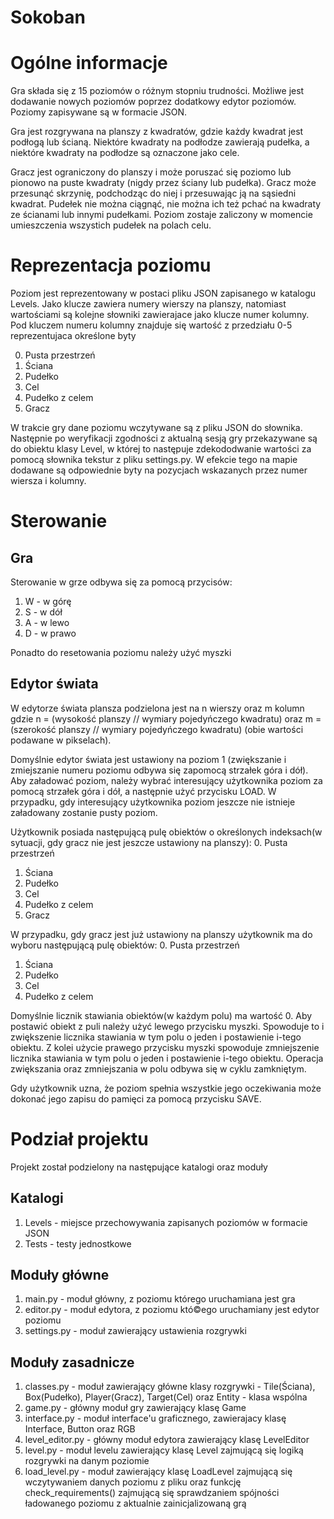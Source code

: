 # Sokoban
# Ogólne informacje
Gra składa się z 15 poziomów o różnym stopniu trudności. Możliwe jest dodawanie nowych poziomów poprzez dodatkowy edytor poziomów. Poziomy zapisywane są w formacie JSON.

Gra jest rozgrywana na planszy z kwadratów, gdzie każdy kwadrat jest podłogą lub ścianą. Niektóre kwadraty na podłodze zawierają pudełka, a niektóre kwadraty na podłodze są oznaczone jako cele.

Gracz jest ograniczony do planszy i może poruszać się poziomo lub pionowo na puste kwadraty (nigdy przez ściany lub pudełka). Gracz może przesunąć skrzynię, podchodząc do niej i przesuwając ją na sąsiedni kwadrat. Pudełek nie można ciągnąć, nie można ich też pchać na kwadraty ze ścianami lub innymi pudełkami. Poziom zostaje zaliczony w momencie umieszczenia wszystich pudełek na polach celu.

# Reprezentacja poziomu
Poziom jest reprezentowany w postaci pliku JSON zapisanego w katalogu Levels. Jako klucze zawiera numery wierszy na planszy, natomiast wartościami są kolejne słowniki zawierajace jako klucze numer kolumny. Pod kluczem numeru kolumny znajduje się wartość z przedziału 0-5
reprezentujaca określone byty

0. Pusta przestrzeń
1. Ściana
2. Pudełko
3. Cel
4. Pudełko z celem
5. Gracz

W trakcie gry dane poziomu wczytywane są z pliku JSON do słownika. Następnie po weryfikacji zgodności z aktualną sesją gry przekazywane są do obiektu klasy Level, w której to następuje zdekododwanie wartości za pomocą słownika tekstur z pliku settings.py. W efekcie tego na mapie dodawane są odpowiednie byty na pozycjach wskazanych przez numer wiersza i kolumny.

# Sterowanie
## Gra
Sterowanie w grze odbywa się za pomocą przycisów:
1. W - w górę
2. S - w dół
3. A - w lewo
4. D - w prawo

Ponadto do resetowania poziomu należy użyć myszki
## Edytor świata
W edytorze świata plansza podzielona jest na n wierszy oraz m kolumn gdzie n = (wysokość planszy // wymiary pojedyńczego kwadratu) oraz m = (szerokość planszy // wymiary pojedyńczego kwadratu) (obie wartości podawane w pikselach).

Domyślnie edytor świata jest ustawiony na poziom 1 (zwiększanie i zmiejszanie numeru poziomu odbywa się zapomocą strzałek góra i dół).
Aby załadować poziom, należy wybrać interesujący użytkownika poziom za pomocą strzałek góra i dół, a następnie użyć przycisku LOAD.
W przypadku, gdy interesujący użytkownika poziom jeszcze nie istnieje załadowany zostanie pusty poziom.

Użytkownik posiada następującą pulę obiektów o określonych indeksach(w sytuacji, gdy gracz nie jest jeszcze ustawiony na planszy):
0. Pusta przestrzeń
1. Ściana
2. Pudełko
3. Cel
4. Pudełko z celem
5. Gracz

W przypadku, gdy gracz jest już ustawiony na planszy użytkownik ma do wyboru następującą pulę obiektów:
0. Pusta przestrzeń
1. Ściana
2. Pudełko
3. Cel
4. Pudełko z celem

Domyślnie licznik stawiania obiektów(w każdym polu) ma wartość 0. Aby postawić obiekt z puli należy użyć lewego przycisku myszki. Spowoduje to i zwiększenie licznika stawiania w tym polu o jeden i postawienie i-tego obiektu. Z kolei użycie prawego przycisku myszki spowoduje zmniejszenie licznika stawiania w tym polu o jeden i postawienie i-tego obiektu. Operacja zwiększania oraz zmniejszania w polu odbywa się w cyklu zamkniętym.

Gdy użytkownik uzna, że poziom spełnia wszystkie jego oczekiwania może dokonać jego zapisu do pamięci za pomocą przycisku SAVE.
# Podział projektu
Projekt został podzielony na następujące katalogi oraz moduły
## Katalogi
1. Levels - miejsce przechowywania zapisanych poziomów w formacie JSON
2. Tests - testy jednostkowe
## Moduły główne
1. main.py - moduł główny, z poziomu którego uruchamiana jest gra
2. editor.py - moduł edytora, z poziomu któ©ego uruchamiany jest edytor poziomu
3. settings.py - moduł zawierający ustawienia rozgrywki
## Moduły zasadnicze
1. classes.py - moduł zawierający główne klasy rozgrywki - Tile(Ściana), Box(Pudełko), Player(Gracz), Target(Cel) oraz Entity - klasa wspólna
2. game.py - główny moduł gry zawierający klasę Game
3. interface.py - moduł interface'u graficznego, zawierajacy klasę Interface, Button oraz RGB
4. level_editor.py - główny moduł edytora zawierający klasę LevelEditor
5. level.py - moduł levelu zawierający klasę Level zajmującą się logiką rozgrywki na danym poziomie
6. load_level.py - moduł zawierający klasę LoadLevel zajmującą się wczytywaniem danych poziomu z pliku oraz funkcję check_requirements() zajmującą się sprawdzaniem spójności ładowanego poziomu z aktualnie zainicjalizowaną grą